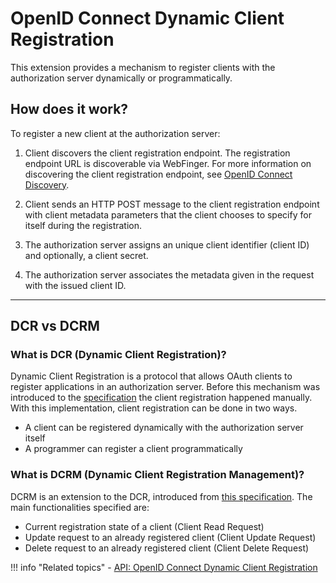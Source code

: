 # OpenID Connect Dynamic Client Registration

This extension provides a mechanism to register clients with the authorization server dynamically or programmatically. 
 
## How does it work? 

To register a new client at the authorization server:

1. Client discovers the client registration endpoint. The registration endpoint URL is discoverable via WebFinger.
   For more information on discovering the client registration endpoint, see [OpenID Connect Discovery](discovery.md).
   
2. Client sends an HTTP POST message to the client registration endpoint with client metadata parameters that the client
   chooses to specify for itself during the registration.
   
3. The authorization server assigns an unique client identifier (client ID) and optionally, a client secret.

4. The authorization server associates the metadata given in the request with the issued client ID.

---

## DCR vs DCRM

### What is DCR (Dynamic Client Registration)?

Dynamic Client Registration is a protocol that allows OAuth clients to register applications in an authorization server.
Before this mechanism was introduced to the [specification](https://tools.ietf.org/html/rfc7591) the client registration
happened manually. With this implementation, client registration can be done in two ways.

- A client can be registered dynamically with the authorization server itself
- A programmer can register a client programmatically


### What is DCRM (Dynamic Client Registration Management)?

DCRM is an extension to the DCR, introduced from [this specification](https://tools.ietf.org/html/rfc7592). 
The main functionalities specified are:

- Current registration state of a client (Client Read Request)
- Update request to an already registered client (Client Update Request)
- Delete request to an already registered client (Client Delete Request)

!!! info "Related topics"
        - [API: OpenID Connect Dynamic Client Registration]({{base_path}}/develop/apis/use-the-openid-connect-dynamic-client-registration-rest-apis)
